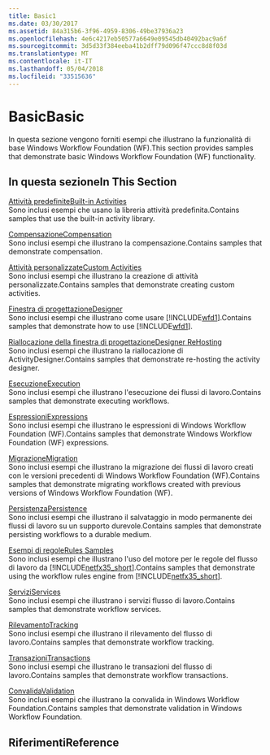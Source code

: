 ```yaml
---
title: Basic1
ms.date: 03/30/2017
ms.assetid: 84a315b6-3f96-4959-8306-49be37936a23
ms.openlocfilehash: 4e6c4217eb50577a6649e09545db40492bac9a6f
ms.sourcegitcommit: 3d5d33f384eeba41b2dff79d096f47ccc8d8f03d
ms.translationtype: MT
ms.contentlocale: it-IT
ms.lasthandoff: 05/04/2018
ms.locfileid: "33515636"
---
```

# <a name="basic"></a><span data-ttu-id="fa469-102">Basic</span><span class="sxs-lookup"><span data-stu-id="fa469-102">Basic</span></span>
<span data-ttu-id="fa469-103">In questa sezione vengono forniti esempi che illustrano la funzionalità di base Windows Workflow Foundation (WF).</span><span class="sxs-lookup"><span data-stu-id="fa469-103">This section provides samples that demonstrate basic Windows Workflow Foundation (WF) functionality.</span></span>  
  
## <a name="in-this-section"></a><span data-ttu-id="fa469-104">In questa sezione</span><span class="sxs-lookup"><span data-stu-id="fa469-104">In This Section</span></span>  
 [<span data-ttu-id="fa469-105">Attività predefinite</span><span class="sxs-lookup"><span data-stu-id="fa469-105">Built-in Activities</span></span>](../../../../docs/framework/windows-workflow-foundation/samples/built-in-activities.md)  
 <span data-ttu-id="fa469-106">Sono inclusi esempi che usano la libreria attività predefinita.</span><span class="sxs-lookup"><span data-stu-id="fa469-106">Contains samples that use the built-in activity library.</span></span>  
  
 [<span data-ttu-id="fa469-107">Compensazione</span><span class="sxs-lookup"><span data-stu-id="fa469-107">Compensation</span></span>](../../../../docs/framework/windows-workflow-foundation/samples/compensation-samples.md)  
 <span data-ttu-id="fa469-108">Sono inclusi esempi che illustrano la compensazione.</span><span class="sxs-lookup"><span data-stu-id="fa469-108">Contains samples that demonstrate compensation.</span></span>  
  
 [<span data-ttu-id="fa469-109">Attività personalizzate</span><span class="sxs-lookup"><span data-stu-id="fa469-109">Custom Activities</span></span>](../../../../docs/framework/windows-workflow-foundation/samples/custom-activities.md)  
 <span data-ttu-id="fa469-110">Sono inclusi esempi che illustrano la creazione di attività personalizzate.</span><span class="sxs-lookup"><span data-stu-id="fa469-110">Contains samples that demonstrate creating custom activities.</span></span>  
  
 [<span data-ttu-id="fa469-111">Finestra di progettazione</span><span class="sxs-lookup"><span data-stu-id="fa469-111">Designer</span></span>](../../../../docs/framework/windows-workflow-foundation/samples/designer.md)  
 <span data-ttu-id="fa469-112">Sono inclusi esempi che illustrano come usare [!INCLUDE[wfd1](../../../../includes/wfd1-md.md)].</span><span class="sxs-lookup"><span data-stu-id="fa469-112">Contains samples that demonstrate how to use [!INCLUDE[wfd1](../../../../includes/wfd1-md.md)].</span></span>  
  
 [<span data-ttu-id="fa469-113">Riallocazione della finestra di progettazione</span><span class="sxs-lookup"><span data-stu-id="fa469-113">Designer ReHosting</span></span>](../../../../docs/framework/windows-workflow-foundation/samples/designer-rehosting.md)  
 <span data-ttu-id="fa469-114">Sono inclusi esempi che illustrano la riallocazione di ActivityDesigner.</span><span class="sxs-lookup"><span data-stu-id="fa469-114">Contains samples that demonstrate re-hosting the activity designer.</span></span>  
  
 [<span data-ttu-id="fa469-115">Esecuzione</span><span class="sxs-lookup"><span data-stu-id="fa469-115">Execution</span></span>](../../../../docs/framework/windows-workflow-foundation/samples/execution.md)  
 <span data-ttu-id="fa469-116">Sono inclusi esempi che illustrano l'esecuzione dei flussi di lavoro.</span><span class="sxs-lookup"><span data-stu-id="fa469-116">Contains samples that demonstrate executing workflows.</span></span>  
  
 [<span data-ttu-id="fa469-117">Espressioni</span><span class="sxs-lookup"><span data-stu-id="fa469-117">Expressions</span></span>](../../../../docs/framework/windows-workflow-foundation/samples/expressions.md)  
 <span data-ttu-id="fa469-118">Sono inclusi esempi che illustrano le espressioni di Windows Workflow Foundation (WF).</span><span class="sxs-lookup"><span data-stu-id="fa469-118">Contains samples that demonstrate Windows Workflow Foundation (WF) expressions.</span></span>  
  
 [<span data-ttu-id="fa469-119">Migrazione</span><span class="sxs-lookup"><span data-stu-id="fa469-119">Migration</span></span>](../../../../docs/framework/windows-workflow-foundation/samples/migration.md)  
 <span data-ttu-id="fa469-120">Sono inclusi esempi che illustrano la migrazione dei flussi di lavoro creati con le versioni precedenti di Windows Workflow Foundation (WF).</span><span class="sxs-lookup"><span data-stu-id="fa469-120">Contains samples that demonstrate migrating workflows created with previous versions of Windows Workflow Foundation (WF).</span></span>  
  
 [<span data-ttu-id="fa469-121">Persistenza</span><span class="sxs-lookup"><span data-stu-id="fa469-121">Persistence</span></span>](../../../../docs/framework/windows-workflow-foundation/samples/persistence.md)  
 <span data-ttu-id="fa469-122">Sono inclusi esempi che illustrano il salvataggio in modo permanente dei flussi di lavoro su un supporto durevole.</span><span class="sxs-lookup"><span data-stu-id="fa469-122">Contains samples that demonstrate persisting workflows to a durable medium.</span></span>  
  
 [<span data-ttu-id="fa469-123">Esempi di regole</span><span class="sxs-lookup"><span data-stu-id="fa469-123">Rules Samples</span></span>](../../../../docs/framework/windows-workflow-foundation/samples/rules-samples.md)  
 <span data-ttu-id="fa469-124">Sono inclusi esempi che illustrano l'uso del motore per le regole del flusso di lavoro da [!INCLUDE[netfx35_short](../../../../includes/netfx35-short-md.md)].</span><span class="sxs-lookup"><span data-stu-id="fa469-124">Contains samples that demonstrate using the workflow rules engine from [!INCLUDE[netfx35_short](../../../../includes/netfx35-short-md.md)].</span></span>  
  
 [<span data-ttu-id="fa469-125">Servizi</span><span class="sxs-lookup"><span data-stu-id="fa469-125">Services</span></span>](../../../../docs/framework/windows-workflow-foundation/samples/services.md)  
 <span data-ttu-id="fa469-126">Sono inclusi esempi che illustrano i servizi flusso di lavoro.</span><span class="sxs-lookup"><span data-stu-id="fa469-126">Contains samples that demonstrate workflow services.</span></span>  
  
 [<span data-ttu-id="fa469-127">Rilevamento</span><span class="sxs-lookup"><span data-stu-id="fa469-127">Tracking</span></span>](../../../../docs/framework/windows-workflow-foundation/samples/tracking.md)  
 <span data-ttu-id="fa469-128">Sono inclusi esempi che illustrano il rilevamento del flusso di lavoro.</span><span class="sxs-lookup"><span data-stu-id="fa469-128">Contains samples that demonstrate workflow tracking.</span></span>  
  
 [<span data-ttu-id="fa469-129">Transazioni</span><span class="sxs-lookup"><span data-stu-id="fa469-129">Transactions</span></span>](../../../../docs/framework/windows-workflow-foundation/samples/transactions.md)  
 <span data-ttu-id="fa469-130">Sono inclusi esempi che illustrano le transazioni del flusso di lavoro.</span><span class="sxs-lookup"><span data-stu-id="fa469-130">Contains samples that demonstrate workflow transactions.</span></span>  
  
 [<span data-ttu-id="fa469-131">Convalida</span><span class="sxs-lookup"><span data-stu-id="fa469-131">Validation</span></span>](../../../../docs/framework/windows-workflow-foundation/samples/validation.md)  
 <span data-ttu-id="fa469-132">Sono inclusi esempi che illustrano la convalida in Windows Workflow Foundation.</span><span class="sxs-lookup"><span data-stu-id="fa469-132">Contains samples that demonstrate validation in Windows Workflow Foundation.</span></span>  
  
## <a name="reference"></a><span data-ttu-id="fa469-133">Riferimenti</span><span class="sxs-lookup"><span data-stu-id="fa469-133">Reference</span></span>
